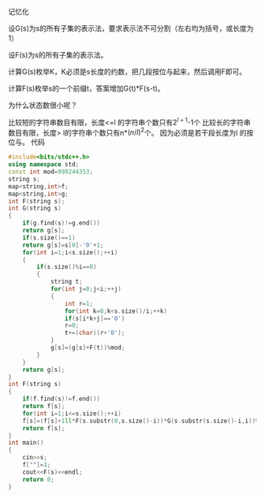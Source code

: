 记忆化

设G(s)为s的所有子集的表示法，要求表示法不可分割（左右均为括号，或长度为1）

设F(s)为s的所有子集的表示法。

计算G(s)枚举K，K必须是s长度的约数，把几段按位与起来，然后调用F即可。

计算F(s)枚举s的一个前缀t，答案增加G(t)*F(s-t)。

为什么状态数很小呢？

比较短的字符串数目有限，长度<=l 的字符串个数只有$2^{l+1}$-1个
比较长的字符串数目有限，长度> l的字符串个数只有n*$(n/l)^{2}$个。
因为必须是若干段长度为l 的按位与。
代码
```cpp
#include<bits/stdc++.h>
using namespace std;
const int mod=998244353;
string s;
map<string,int>f;
map<string,int>g;
int F(string s);
int G(string s)
{
	if(g.find(s)!=g.end())
	return g[s];
	if(s.size()==1)
	return g[s]=s[0]-'0'+1;
	for(int i=1;i<s.size();++i)
	{
		if(s.size()%i==0)
		{
			string t;
			for(int j=0;j<i;++j)
			{
				int r=1;
				for(int k=0;k<s.size()/i;++k)
				if(s[i*k+j]=='0')
				r=0;
				t+=(char)(r+'0');
			}
			g[s]=(g[s]+F(t))%mod;
		}
	}
	return g[s];
}
int F(string s)
{
	if(f.find(s)!=f.end())
	return f[s];
	for(int i=1;i<=s.size();++i)
	f[s]=(f[s]+1ll*F(s.substr(0,s.size()-i))*G(s.substr(s.size()-i,i))%mod)%mod;
	return f[s];
}
int main()
{
	cin>>s;
	f[""]=1;
	cout<<F(s)<<endl;
	return 0;
}
```